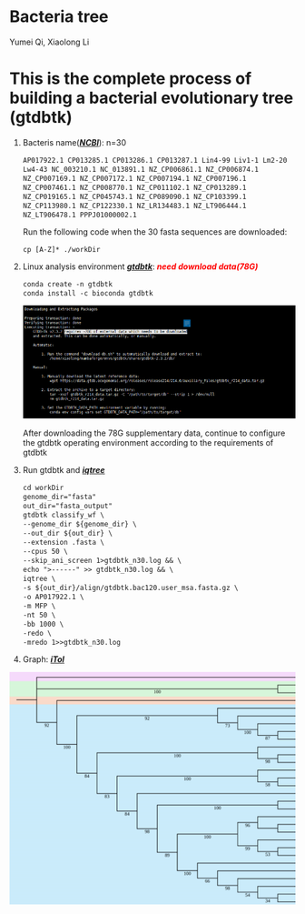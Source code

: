 # Bacteria tree

Yumei Qi, Xiaolong Li

# This is the complete process of building a bacterial evolutionary tree (gtdbtk)

1. Bacteris name(***[NCBI](https://www.ncbi.nlm.nih.gov/)***): n=30

   ```shell
   AP017922.1 CP013285.1 CP013286.1 CP013287.1 Lin4-99 Liv1-1 Lm2-20 Lw4-43 NC_003210.1 NC_013891.1 NZ_CP006861.1 NZ_CP006874.1 NZ_CP007169.1 NZ_CP007172.1 NZ_CP007194.1 NZ_CP007196.1 NZ_CP007461.1 NZ_CP008770.1 NZ_CP011102.1 NZ_CP013289.1 NZ_CP019165.1 NZ_CP045743.1 NZ_CP089090.1 NZ_CP103399.1 NZ_CP113980.1 NZ_CP122330.1 NZ_LR134483.1 NZ_LT906444.1 NZ_LT906478.1 PPPJ01000002.1
   ```

   Run the following code when the 30 fasta sequences are downloaded:

   ```shell
   cp [A-Z]* ./workDir
   ```

   

2. Linux analysis environment ***[gtdbtk](https://github.com/Ecogenomics/GTDBTk)***: ***<span style="color:red">need download data(78G)</span>***

   ```shell
   conda create -n gtdbtk
   conda install -c bioconda gtdbtk
   ```

   ![Alt Text](fig/image-20231020142700100.png)

   After downloading the 78G supplementary data, continue to configure the gtdbtk operating environment according to the requirements of gtdbtk

3. Run gtdbtk and ***[iqtree](http://www.iqtree.org/)***

   ```shell
   cd workDir
   genome_dir="fasta"
   out_dir="fasta_output"
   gtdbtk classify_wf \
   --genome_dir ${genome_dir} \
   --out_dir ${out_dir} \
   --extension .fasta \
   --cpus 50 \
   --skip_ani_screen 1>gtdbtk_n30.log && \
   echo ">------" >> gtdbtk_n30.log && \
   iqtree \
   -s ${out_dir}/align/gtdbtk.bac120.user_msa.fasta.gz \
   -o AP017922.1 \
   -m MFP \
   -nt 50 \
   -bb 1000 \
   -redo \
   -mredo 1>>gtdbtk_n30.log
   ```

4. Graph: ***[iTol](https://itol.embl.de/)***

![Alt Text](fig/image-20240110150527991.png)